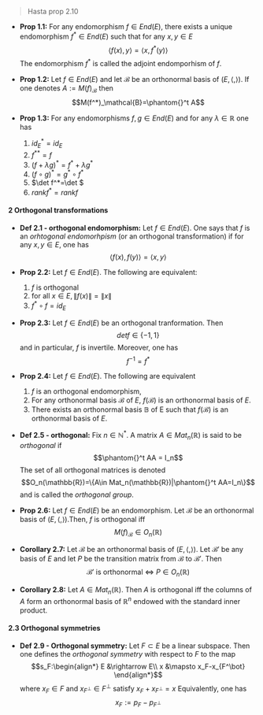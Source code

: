 > Hasta prop 2.10
- **Prop 1.1:** For any endomorphism $f\in End(E)$, there exists a unique endomorphism $f^*\in End(E)$ such that for any $x,y\in E$
$$\langle f(x), y\rangle = \langle x, f^*(y)\rangle$$
    The endomorphism $f^*$ is called the adjoint endomporhism of $f$.

- **Prop 1.2:** Let $f\in End(E)$ and let $\mathcal{B}$ be an orthonormal basis of $(E,\langle,\rangle)$. If one denotes $A:=M(f)_\mathcal{B}$ then
$$M(f^*)_\mathcal{B}=\phantom{}^t A$$

- **Prop 1.3:** For any endomorphisms $f,g\in End(E)$ and for any $\lambda\in\mathbb{R}$ one has
  1. $id_E^*=id_E$
  2. $f^{**}=f$
  3. $(f+\lambda g)^*=f^*+\lambda g^*$
  4. $(f\circ g)^*=g^*\circ f^*$
  5. $\det f^*=\det $
  6. $rank f^*=rank f$

#### 2 Orthogonal transformations
- **Def 2.1 - orthogonal endomorphism:** Let $f\in End(E)$. One says that $f$ is an *orhtogonal endomorhpism* (or an orthogonal transformation) if for any $x,y\in E$, one has
$$\langle f(x),f(y) \rangle = \langle x,y\rangle$$

- **Prop 2.2:** Let $f\in End(E)$. The following are equivalent:
  1. $f$ is orthogonal
  2. for all $x\in E, \|f(x)\|=\|x\|$
  3. $f^*\circ f=id_E$

- **Prop 2.3:** Let $f\in End(E)$ be an orthogonal tranformation. Then 
$$det f \in \{-1,1\}$$
    and in particular, $f$ is invertile. Moreover, one has
$$f^{-1}=f^*$$

- **Prop 2.4:** Let $f\in End(E)$. The following are equivalent
  1. $f$ is an orthogonal endomorphism,
  2. For any orthonormal basis $\mathcal{B}$ of $E$, $f(\mathcal{B})$ is an orthonormal basis of $E$.
  3. There exists an orthonormal basis $\mathbb{B}$ of E such that $f(\mathcal{B})$ is an orthonormal basis of $E$.

- **Def 2.5 - orthogonal:** Fix $n\in\mathbb{N}^*$. A matrix $A\in Mat_n(\mathbb{R})$ is said to be *orthogonal* if
$$\phantom{}^t AA = I_n$$
  The set of all orthogonal matrices is denoted
  $$O_n(\mathbb{R})=\{A\in Mat_n(\mathbb{R})|\phantom{}^t AA=I_n\}$$
  and is called the *orthogonal group*.

- **Prop 2.6:** Let $f\in End(E)$ be an endomorphism. Let $\mathcal{B}$ be an orthonormal basis of $(E,\langle,\rangle)$.Then, $f$ is orthogonal iff
$$M(f)_\mathcal{B}\in O_n(\mathbb{R})$$

- **Corollary 2.7:** Let $\mathcal{B}$ be an orthonormal basis of $(E,\langle,\rangle)$. Let $\mathcal{B}'$ be any basis of $E$ and let $P$ be the transition matrix from $\mathcal{B}$ to $\mathcal{B}'$. Then
$$\mathcal{B}'\text{ is orthonormal }\iff\  P\in O_n(\mathbb{R})$$

- **Corollary 2.8:** Let $A\in Mat_n(\mathbb{R})$. Then $A$ is orthogonal iff the columns of $A$ form an orthonormal basis of $\mathbb{R}^n$ endowed with the standard inner product.

#### 2.3 Orthogonal symmetries

- **Def 2.9 - Orthogonal symmetry:** Let $F\subset E$ be a linear subspace. Then one defines the *orthogonal symmetry* with respect to $F$ to the map
$$s_F:\begin{align*}
  E &\rightarrow E\\
  x &\mapsto x_F-x_{F^\bot}
\end{align*}$$
  where $x_F\in F$ and $x_{F^\bot}\in F^\bot$ satisfy $x_F+x_{F^\bot}=x$ Equivalently, one has
  $$x_F:=p_F-p_{F^\bot}$$